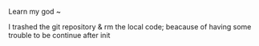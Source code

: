 Learn
my god ~

I trashed the git repository & rm the local code; beacause of having some trouble
to be continue after init
